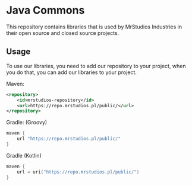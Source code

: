 # Java Commons
This repository contains libraries that is used by MrStudios Industries in their open source and closed source projects.

## Usage
To use our libraries, you need to add our repository to your project, when you do that, you can add our libraries to your project.

Maven:
```xml
<repository>
    <id>mrstudios-repository</id>
    <url>https://repo.mrstudios.pl/public/</url>
</repository>
```

Gradle: (Groovy)
```groovy
maven {
    url "https://repo.mrstudios.pl/public/"
}
```

Gradle (Kotlin)
```kotlin
maven {
    url = uri("https://repo.mrstudios.pl/public/")
}
```

